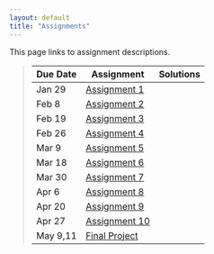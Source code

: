```yaml
---
layout: default
title: "Assignments"
---
```


This page links to assignment descriptions.

> Due Date |                Assignment                 | Solutions |
> -------- | ----------------------------------------- | --------- |
> Jan 29   | [Assignment 1](../assign/assign01.html)   |           |
> Feb 8    | [Assignment 2](../assign/assign02.html)   |           |
> Feb 19   | [Assignment 3](../assign/assign03.html)   |           |
> Feb 26   | [Assignment 4](../assign/assign04.html)   |           |
> Mar 9    | [Assignment 5](../assign/assign05.html)   |           |
> Mar 18   | [Assignment 6](../assign/assign06.html)   |           |
> Mar 30   | [Assignment 7](../assign/assign07.html)   |           |
> Apr 6    | [Assignment 8](../assign/assign08.html)   |           |
> Apr 20   | [Assignment 9](../assign/assign09.html)   |           |
> Apr 27   | [Assignment 10](../assign/assign10.html)  |           |
> May 9,11 | [Final Project](../assign/finalproj.html) |           |
